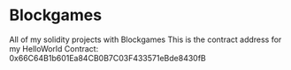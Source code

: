# Blockgames
All of my solidity projects with Blockgames
This is the contract address for my HelloWorld Contract: 0x66C64B1b601Ea84CB0B7C03F433571eBde8430fB
